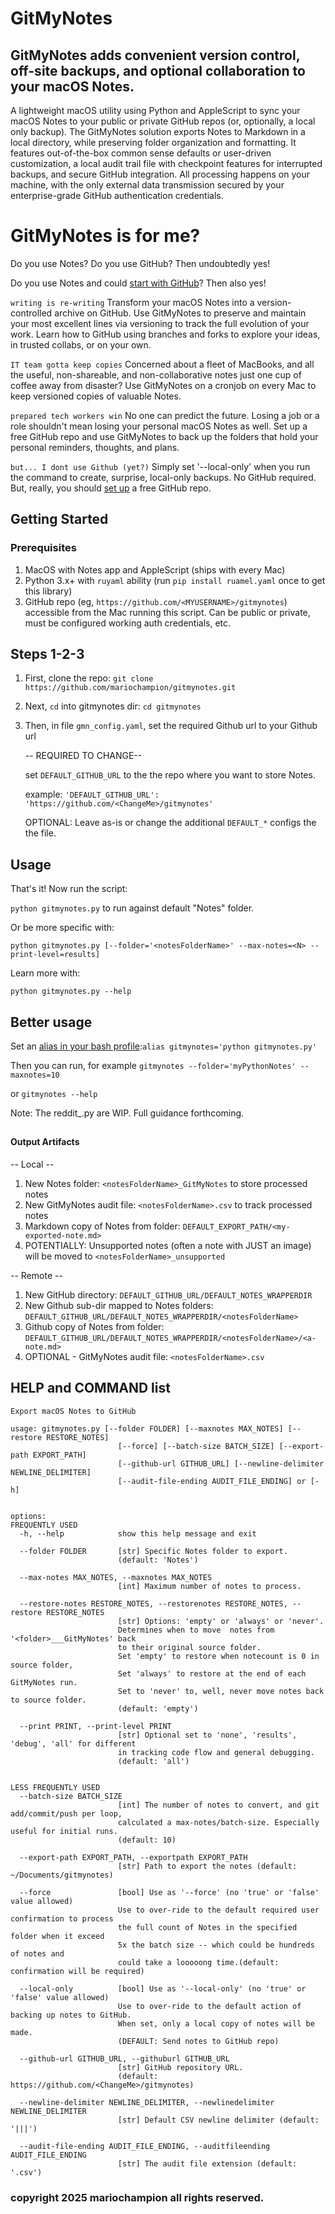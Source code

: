# GitMyNotes
## GitMyNotes adds convenient version control, off-site backups, and optional collaboration to your macOS Notes.

A lightweight macOS utility using Python and AppleScript to sync your macOS Notes to your public or private GitHub repos (or, optionally, a local only backup). The GitMyNotes solution exports Notes to Markdown in a local directory, while preserving folder organization and formatting. It features out-of-the-box common sense defaults or user-driven customization, a local audit trail file with checkpoint features for interrupted backups, and secure GitHub integration. All processing happens on your machine, with the only external data transmission secured by your enterprise-grade GitHub authentication credentials.


# GitMyNotes is for me?

Do you use Notes? Do you use GitHub? Then undoubtedly yes!

Do you use Notes and could [start with GitHub](https://docs.github.com/en/get-started/start-your-journey)? Then also yes!

`writing is re-writing`
Transform your macOS Notes into a version-controlled archive on GitHub. Use GitMyNotes to preserve and maintain your most excellent lines via versioning to track the full evolution of your work. Learn how to GitHub using branches and forks to explore your ideas, in trusted collabs, or on your own.


`IT team gotta keep copies`
Concerned about a fleet of MacBooks, and all the useful, non-shareable, and non-collaborative notes just one cup of coffee away from disaster? Use GitMyNotes on a cronjob on every Mac to keep versioned copies of valuable Notes.


`prepared tech workers win`
No one can predict the future. Losing a job or a role shouldn't mean losing your personal macOS Notes as well. Set up a free GitHub repo and use GitMyNotes to back up the folders that hold your personal reminders, thoughts, and plans.


`but... I dont use Github (yet?)`
Simply set '--local-only' when you run the command to create, surprise, local-only backups. No GitHub required. But, really, you should [set up](https://docs.github.com/en/get-started/start-your-journey) a free GitHub repo.


## Getting Started

### Prerequisites
1. MacOS with Notes app and AppleScript (ships with every Mac)
2. Python 3.x+ with `ruyaml` ability (run `pip install ruamel.yaml` once to get this library)
3. GitHub repo (eg, `https://github.com/<MYUSERNAME>/gitmynotes`) accessible from the Mac running this script. Can be public or private, must be configured working auth credentials, etc.


## Steps 1-2-3
1. First, clone the repo: `git clone https://github.com/mariochampion/gitmynotes.git`

2. Next, `cd` into gitmynotes dir: `cd gitmynotes`

3. Then, in file `gmn_config.yaml`, set the required Github url to your Github url

	-- REQUIRED TO CHANGE--
	
	set `DEFAULT_GITHUB_URL` to the the repo where you want to store Notes.
	
	example: `'DEFAULT_GITHUB_URL': 'https://github.com/<ChangeMe>/gitmynotes'`
	
	OPTIONAL: Leave as-is or change the additional `DEFAULT_*` configs the the file.
	



## Usage

That's it! Now run the script:

`python gitmynotes.py` to run against default "Notes" folder. 

Or be more specific with:

`python gitmynotes.py [--folder='<notesFolderName>' --max-notes=<N> --print-level=results]`

Learn more with:

`python gitmynotes.py --help`



## Better usage

Set an [alias in your bash profile](https://www.google.com/search?q=set+up+alias+in+mac+bash+profile):`alias gitmynotes='python gitmynotes.py'`

Then you can run, for example `gitmynotes --folder='myPythonNotes' --maxnotes=10`

or `gitmynotes --help`


Note: The reddit_<x>.py are WIP. Full guidance forthcoming.


## 
#### Output Artifacts
-- Local --

1. New Notes folder: `<notesFolderName>_GitMyNotes` to store processed notes
2. New GitMyNotes audit file: `<notesFolderName>.csv` to track processed notes
3. Markdown copy of Notes from folder: `DEFAULT_EXPORT_PATH/<my-exported-note.md>`
4. POTENTIALLY: Unsupported notes (often a note with JUST an image) will be moved to `<notesFolderName>_unsupported`

-- Remote --
1. New GitHub directory: `DEFAULT_GITHUB_URL/DEFAULT_NOTES_WRAPPERDIR`
2. New Github sub-dir mapped to Notes folders: `DEFAULT_GITHUB_URL/DEFAULT_NOTES_WRAPPERDIR/<notesFolderName>`
3. Github copy of Notes from folder: `DEFAULT_GITHUB_URL/DEFAULT_NOTES_WRAPPERDIR/<notesFolderName>/<a-note.md>`
4. OPTIONAL - GitMyNotes audit file: `<notesFolderName>.csv`



## HELP and COMMAND list


```
Export macOS Notes to GitHub

usage: gitmynotes.py [--folder FOLDER] [--maxnotes MAX_NOTES] [--restore RESTORE_NOTES]
                        [--force] [--batch-size BATCH_SIZE] [--export-path EXPORT_PATH]
                        [--github-url GITHUB_URL] [--newline-delimiter NEWLINE_DELIMITER] 
                        [--audit-file-ending AUDIT_FILE_ENDING] or [-h]


options:
FREQUENTLY USED
  -h, --help            show this help message and exit
  
  --folder FOLDER       [str] Specific Notes folder to export.
                        (default: 'Notes')
  
  --max-notes MAX_NOTES, --maxnotes MAX_NOTES
                        [int] Maximum number of notes to process.
  
  --restore-notes RESTORE_NOTES, --restorenotes RESTORE_NOTES, --restore RESTORE_NOTES
                        [str] Options: 'empty' or 'always' or 'never'. 
                        Determines when to move  notes from '<folder>___GitMyNotes' back 
                        to their original source folder. 
                        Set 'empty' to restore when notecount is 0 in source folder, 
                        Set 'always' to restore at the end of each GitMyNotes run. 
                        Set to 'never' to, well, never move notes back to source folder.
                        (default: 'empty')                        
  
  --print PRINT, --print-level PRINT
                        [str] Optional set to 'none', 'results', 'debug', 'all' for different 
                        in tracking code flow and general debugging.
                        (default: 'all')

                        
LESS FREQUENTLY USED                        
  --batch-size BATCH_SIZE
                        [int] The number of notes to convert, and git add/commit/push per loop, 
                        calculated a max-notes/batch-size. Especially useful for initial runs.
                        (default: 10)
  
  --export-path EXPORT_PATH, --exportpath EXPORT_PATH
                        [str] Path to export the notes (default: ~/Documents/gitmynotes)
  
  --force               [bool] Use as '--force' (no 'true' or 'false' value allowed) 
                        Use to over-ride to the default required user confirmation to process 
                        the full count of Notes in the specified folder when it exceed 
                        5x the batch size -- which could be hundreds of notes and 
                        could take a looooong time.(default: confirmation will be required)                        
  
  --local-only          [bool] Use as '--local-only' (no 'true' or 'false' value allowed) 
                        Use to over-ride to the default action of backing up notes to GitHub. 
                        When set, only a local copy of notes will be made. 
                        (DEFAULT: Send notes to GitHub repo)
  
  --github-url GITHUB_URL, --githuburl GITHUB_URL
                        [str] GitHub repository URL. 
                        (default: https://github.com/<ChangeMe>/gitmynotes)
  
  --newline-delimiter NEWLINE_DELIMITER, --newlinedelimiter NEWLINE_DELIMITER
                        [str] Default CSV newline delimiter (default: '|||')
  
  --audit-file-ending AUDIT_FILE_ENDING, --auditfileending AUDIT_FILE_ENDING
                        [str] The audit file extension (default: '.csv')

```


### copyright 2025 mariochampion all rights reserved.